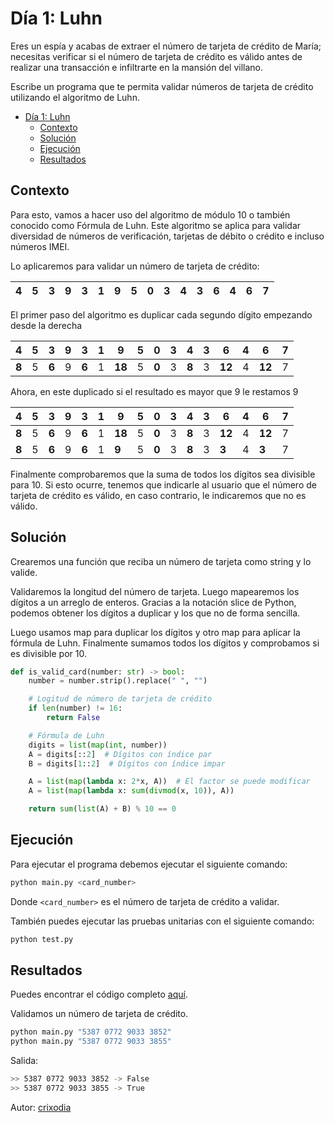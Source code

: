 # Día 1: Luhn

Eres un espía y acabas de extraer el número de tarjeta de crédito de María;
necesitas verificar si el número de tarjeta de crédito es válido antes de realizar una transacción e infiltrarte en la mansión del villano.

Escribe un programa que te permita validar números de tarjeta de crédito utilizando el algoritmo de Luhn.

- [Día 1: Luhn](#día-1-luhn)
  - [Contexto](#contexto)
  - [Solución](#solución)
  - [Ejecución](#ejecución)
  - [Resultados](#resultados)

## Contexto

Para esto, vamos a hacer uso del algoritmo de módulo 10 o también conocido como Fórmula de Luhn. Este algoritmo se aplica para validar diversidad de números de verificación, tarjetas de débito o crédito e incluso números IMEI.

Lo aplicaremos para validar un número de tarjeta de crédito:

| 4   | 5   | 3   | 9   | 3   | 1   | 9   | 5   | 0   | 3   | 4   | 3   | 6   | 4   | 6   | 7   |
| --- | --- | --- | --- | --- | --- | --- | --- | --- | --- | --- | --- | --- | --- | --- | --- |

El primer paso del algoritmo es duplicar cada segundo dígito empezando desde la derecha

| 4   | 5   | 3   | 9   | 3   | 1   | 9   | 5   | 0   | 3   | 4   | 3   | 6   | 4   | 6   | 7   |
| ----- | --- | ----- | --- | ----- | --- | ------ | --- | ----- | --- | ----- | --- | ------ | --- | ------ | --- |
| **8** | 5   | **6** | 9   | **6** | 1   | **18** | 5   | **0** | 3   | **8** | 3   | **12** | 4   | **12** | 7   |

Ahora, en este duplicado si el resultado es mayor que 9 le restamos 9

| 4     | 5   | 3     | 9   | 3     | 1   | 9      | 5   | 0     | 3   | 4     | 3   | 6      | 4   | 6      | 7   |
| ----- | --- | ----- | --- | ----- | --- | ------ | --- | ----- | --- | ----- | --- | ------ | --- | ------ | --- |
| **8** | 5   | **6** | 9   | **6** | 1   | **18** | 5   | **0** | 3   | **8** | 3   | **12** | 4   | **12** | 7   |
| **8** | 5   | **6** | 9   | **6** | 1   | **9**  | 5   | **0** | 3   | **8** | 3   | **3**  | 4   | **3**  | 7   |

Finalmente comprobaremos que la suma de todos los dígitos sea divisible para 10. Si esto ocurre, tenemos que indicarle al usuario que el número de tarjeta de crédito es válido, en caso contrario, le indicaremos que no es válido.

## Solución

Crearemos una función que reciba un número de tarjeta como string y lo valide.

Validaremos la longitud del número de tarjeta. Luego mapearemos los dígitos a un arreglo de enteros. Gracias a la notación slice de Python, podemos obtener los dígitos a duplicar y los que no de forma sencilla.

Luego usamos map para duplicar los dígitos y otro map para aplicar la fórmula de Luhn. Finalmente sumamos todos los dígitos y comprobamos si es divisible por 10.

```python
def is_valid_card(number: str) -> bool:
    number = number.strip().replace(" ", "")

    # Logitud de número de tarjeta de crédito
    if len(number) != 16:
        return False

    # Fórmula de Luhn
    digits = list(map(int, number))
    A = digits[::2]  # Dígitos con índice par
    B = digits[1::2]  # Dígitos con índice impar

    A = list(map(lambda x: 2*x, A))  # El factor se puede modificar
    A = list(map(lambda x: sum(divmod(x, 10)), A))

    return sum(list(A) + B) % 10 == 0
```

## Ejecución

Para ejecutar el programa debemos ejecutar el siguiente comando:

```bash
python main.py <card_number>
```

Donde `<card_number>` es el número de tarjeta de crédito a validar.

También puedes ejecutar las pruebas unitarias con el siguiente comando:

```bash
python test.py
```

## Resultados

Puedes encontrar el código completo [aquí](main.py).

Validamos un número de tarjeta de crédito.

```bash
python main.py "5387 0772 9033 3852"
python main.py "5387 0772 9033 3855"
```

Salida:

```bash
>> 5387 0772 9033 3852 -> False
>> 5387 0772 9033 3855 -> True
```

Autor: [crixodia](https://instagram.com/crixodia)
